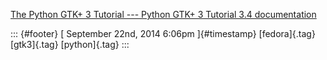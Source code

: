 [The Python GTK+ 3 Tutorial --- Python GTK+ 3 Tutorial 3.4
documentation](%20https://t.umblr.com/redirect?z=http%3A%2F%2Fpython-gtk-3-tutorial.readthedocs.org%2F&t=NDdhZTY4Mjc2NDEzYzc2ZjNiMjg0MzVhNzUyZjIwOTk4MWQ1N2VhYix2VEcwVk9yRQ%3D%3D&b=t%3Af-JKqRHWTpWK1DKXwqj3Yg&p=https%3A%2F%2Fdummdida.tumblr.com%2Fpost%2F98150980530%2Fthe-python-gtk-3-tutorial-python-gtk-3&m=1)

::: {#footer}
[ September 22nd, 2014 6:06pm ]{#timestamp} [fedora]{.tag} [gtk3]{.tag}
[python]{.tag}
:::
